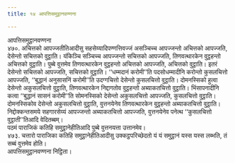 ```yaml
---
title: १४ आपत्तिसमुट्ठानवण्णना

---
```

आपत्तिसमुट्ठानवण्णना  
४७०. अचित्तको आपज्जतीतिआदीसु सहसेय्यादिपण्णत्तिवज्जं असञ्चिच्च आपज्जन्तो अचित्तको आपज्जति, देसेन्तो सचित्तको वुट्ठाति। यंकिञ्चि सञ्चिच्च आपज्जन्तो सचित्तको आपज्जति, तिणवत्थारकेन वुट्ठहन्तो अचित्तको वुट्ठाति। पुब्बे वुत्तमेव तिणवत्थारकेन वुट्ठहन्तो अचित्तको आपज्जति, अचित्तको वुट्ठाति। इतरं देसेन्तो सचित्तको आपज्जति, सचित्तको वुट्ठाति। ‘‘धम्मदानं करोमी’’ति पदसोधम्मादीनि करोन्तो कुसलचित्तो आपज्जति, ‘‘बुद्धानं अनुसासनिं करोमी’’ति उदग्गचित्तो देसेन्तो कुसलचित्तो वुट्ठाति। दोमनस्सिको हुत्वा देसेन्तो अकुसलचित्तो वुट्ठाति, तिणवत्थारकेन निद्दागतोव वुट्ठहन्तो अब्याकतचित्तो वुट्ठाति। भिंसापनादीनि कत्वा ‘‘बुद्धानं सासनं करोमी’’ति सोमनस्सिको देसेन्तो अकुसलचित्तो आपज्जति, कुसलचित्तो वुट्ठाति। दोमनस्सिकोव देसेन्तो अकुसलचित्तो वुट्ठाति, वुत्तनयेनेव तिणवत्थारकेन वुट्ठहन्तो अब्याकतचित्तो वुट्ठाति। निद्दोक्कन्तसमये सहगारसेय्यं आपज्जन्तो अब्याकतचित्तो आपज्जति, वुत्तनयेनेव पनेत्थ ‘‘कुसलचित्तो वुट्ठाती’’तिआदि वेदितब्बम्।  
पठमं पाराजिकं कतिहि समुट्ठानेहीतिआदि पुब्बे वुत्तनयत्ता उत्तानमेव।  
४७३. चत्तारो पाराजिका कतिहि समुट्ठानेहीतिआदीसु उक्कट्ठपरिच्छेदतो यं यं समुट्ठानं यस्स यस्स लब्भति, तं सब्बं वुत्तमेव होति।  
आपत्तिसमुट्ठानवण्णना निट्ठिता।  